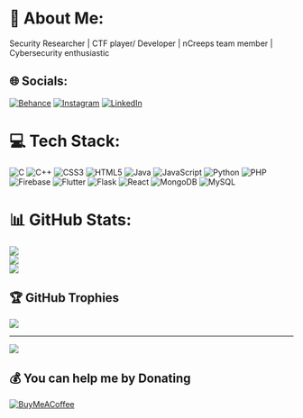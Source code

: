 # 💫 About Me:
Security Researcher | CTF player/ Developer | nCreeps team member | Cybersecurity  enthusiastic 


## 🌐 Socials:
[![Behance](https://img.shields.io/badge/Behance-1769ff?logo=behance&logoColor=white)](https://behance.net/Darry) [![Instagram](https://img.shields.io/badge/Instagram-%23E4405F.svg?logo=Instagram&logoColor=white)](https://instagram.com/darshan_223_soni) [![LinkedIn](https://img.shields.io/badge/LinkedIn-%230077B5.svg?logo=linkedin&logoColor=white)](https://linkedin.com/in/https://www.linkedin.com/in/darshan-soni-0759a722a) 

# 💻 Tech Stack:
![C](https://img.shields.io/badge/c-%2300599C.svg?style=for-the-badge&logo=c&logoColor=white) ![C++](https://img.shields.io/badge/c++-%2300599C.svg?style=for-the-badge&logo=c%2B%2B&logoColor=white) ![CSS3](https://img.shields.io/badge/css3-%231572B6.svg?style=for-the-badge&logo=css3&logoColor=white) ![HTML5](https://img.shields.io/badge/html5-%23E34F26.svg?style=for-the-badge&logo=html5&logoColor=white) ![Java](https://img.shields.io/badge/java-%23ED8B00.svg?style=for-the-badge&logo=java&logoColor=white) ![JavaScript](https://img.shields.io/badge/javascript-%23323330.svg?style=for-the-badge&logo=javascript&logoColor=%23F7DF1E) ![Python](https://img.shields.io/badge/python-3670A0?style=for-the-badge&logo=python&logoColor=ffdd54) ![PHP](https://img.shields.io/badge/php-%23777BB4.svg?style=for-the-badge&logo=php&logoColor=white) ![Firebase](https://img.shields.io/badge/firebase-%23039BE5.svg?style=for-the-badge&logo=firebase) ![Flutter](https://img.shields.io/badge/Flutter-%2302569B.svg?style=for-the-badge&logo=Flutter&logoColor=white) ![Flask](https://img.shields.io/badge/flask-%23000.svg?style=for-the-badge&logo=flask&logoColor=white) ![React](https://img.shields.io/badge/react-%2320232a.svg?style=for-the-badge&logo=react&logoColor=%2361DAFB) ![MongoDB](https://img.shields.io/badge/MongoDB-%234ea94b.svg?style=for-the-badge&logo=mongodb&logoColor=white) ![MySQL](https://img.shields.io/badge/mysql-%2300f.svg?style=for-the-badge&logo=mysql&logoColor=white)
# 📊 GitHub Stats:
![](https://github-readme-stats.vercel.app/api?username=Darry1968&theme=dark&hide_border=false&include_all_commits=true&count_private=true)<br/>
![](https://github-readme-streak-stats.herokuapp.com/?user=Darry1968&theme=dark&hide_border=false)<br/>
![](https://github-readme-stats.vercel.app/api/top-langs/?username=Darry1968&theme=dark&hide_border=false&include_all_commits=true&count_private=true&layout=compact)

## 🏆 GitHub Trophies
![](https://github-profile-trophy.vercel.app/?username=Darry1968&theme=radical&no-frame=false&no-bg=false&margin-w=4)

---
[![](https://visitcount.itsvg.in/api?id=Darry1968&icon=0&color=0)](https://visitcount.itsvg.in)

  ## 💰 You can help me by Donating
  [![BuyMeACoffee](https://img.shields.io/badge/Buy%20Me%20a%20Coffee-ffdd00?style=for-the-badge&logo=buy-me-a-coffee&logoColor=black)](https://buymeacoffee.com/https://www.buymeacoffee.com/hyperdiablo) 

  
<!-- Proudly created with GPRM ( https://gprm.itsvg.in ) -->
